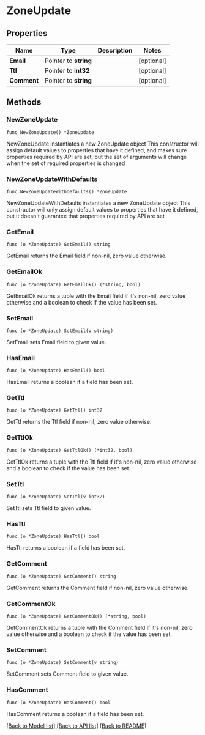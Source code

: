 # ZoneUpdate

## Properties

Name | Type | Description | Notes
------------ | ------------- | ------------- | -------------
**Email** | Pointer to **string** |  | [optional] 
**Ttl** | Pointer to **int32** |  | [optional] 
**Comment** | Pointer to **string** |  | [optional] 

## Methods

### NewZoneUpdate

`func NewZoneUpdate() *ZoneUpdate`

NewZoneUpdate instantiates a new ZoneUpdate object
This constructor will assign default values to properties that have it defined,
and makes sure properties required by API are set, but the set of arguments
will change when the set of required properties is changed

### NewZoneUpdateWithDefaults

`func NewZoneUpdateWithDefaults() *ZoneUpdate`

NewZoneUpdateWithDefaults instantiates a new ZoneUpdate object
This constructor will only assign default values to properties that have it defined,
but it doesn't guarantee that properties required by API are set

### GetEmail

`func (o *ZoneUpdate) GetEmail() string`

GetEmail returns the Email field if non-nil, zero value otherwise.

### GetEmailOk

`func (o *ZoneUpdate) GetEmailOk() (*string, bool)`

GetEmailOk returns a tuple with the Email field if it's non-nil, zero value otherwise
and a boolean to check if the value has been set.

### SetEmail

`func (o *ZoneUpdate) SetEmail(v string)`

SetEmail sets Email field to given value.

### HasEmail

`func (o *ZoneUpdate) HasEmail() bool`

HasEmail returns a boolean if a field has been set.

### GetTtl

`func (o *ZoneUpdate) GetTtl() int32`

GetTtl returns the Ttl field if non-nil, zero value otherwise.

### GetTtlOk

`func (o *ZoneUpdate) GetTtlOk() (*int32, bool)`

GetTtlOk returns a tuple with the Ttl field if it's non-nil, zero value otherwise
and a boolean to check if the value has been set.

### SetTtl

`func (o *ZoneUpdate) SetTtl(v int32)`

SetTtl sets Ttl field to given value.

### HasTtl

`func (o *ZoneUpdate) HasTtl() bool`

HasTtl returns a boolean if a field has been set.

### GetComment

`func (o *ZoneUpdate) GetComment() string`

GetComment returns the Comment field if non-nil, zero value otherwise.

### GetCommentOk

`func (o *ZoneUpdate) GetCommentOk() (*string, bool)`

GetCommentOk returns a tuple with the Comment field if it's non-nil, zero value otherwise
and a boolean to check if the value has been set.

### SetComment

`func (o *ZoneUpdate) SetComment(v string)`

SetComment sets Comment field to given value.

### HasComment

`func (o *ZoneUpdate) HasComment() bool`

HasComment returns a boolean if a field has been set.


[[Back to Model list]](../README.md#documentation-for-models) [[Back to API list]](../README.md#documentation-for-api-endpoints) [[Back to README]](../README.md)


